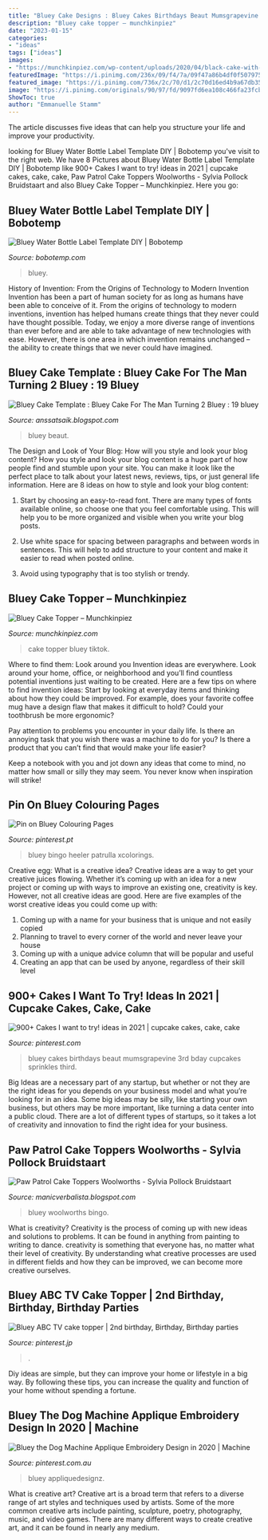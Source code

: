 ```yaml
---
title: "Bluey Cake Designs : Bluey Cakes Birthdays Beaut Mumsgrapevine 3rd Bday Cupcakes Sprinkles Third"
description: "Bluey cake topper – munchkinpiez"
date: "2023-01-15"
categories:
- "ideas"
tags: ["ideas"]
images:
- "https://munchkinpiez.com/wp-content/uploads/2020/04/black-cake-with-topper-300x300.jpg"
featuredImage: "https://i.pinimg.com/236x/09/f4/7a/09f47a86b4df0f507975fd0b9c3d6f78.jpg"
featured_image: "https://i.pinimg.com/736x/2c/70/d1/2c70d16ed4b9a67db35f975a01cb2a7f.jpg"
image: "https://i.pinimg.com/originals/90/97/fd/9097fd6ea108c466fa23fcb42bf87aa8.jpg"
ShowToc: true
author: "Emmanuelle Stamm"
---
```



The article discusses five ideas that can help you structure your life and improve your productivity.

	

		
looking for Bluey Water Bottle Label Template DIY | Bobotemp you've visit to the right web. We have 8 Pictures about Bluey Water Bottle Label Template DIY | Bobotemp like 900+ Cakes I want to try! ideas in 2021 | cupcake cakes, cake, cake, Paw Patrol Cake Toppers Woolworths - Sylvia Pollock Bruidstaart and also Bluey Cake Topper – Munchkinpiez. Here you go:
		
    
## Bluey Water Bottle Label Template DIY | Bobotemp

<img loading=lazy src="https://cdn.tangledigitalprints.com/listings/thumb/5d4d6d3c38dd915a8b4e8145/cbEcA8b3hX/JBj49VQr4f___sE4mJ_v1_compressed.jpg" onerror="this.onerror=null;this.src='https://tse3.mm.bing.net/th?id=OIP.fAZ7SEUJzmfvhIRUAytZ-AHaHa&amp;pid=15.1';" alt="Bluey Water Bottle Label Template DIY | Bobotemp">

_Source: bobotemp.com_

>bluey. 

	

History of Invention: From the Origins of Technology to Modern Invention
Invention has been a part of human society for as long as humans have been able to conceive of it. From the origins of technology to modern inventions, invention has helped humans create things that they never could have thought possible. Today, we enjoy a more diverse range of inventions than ever before and are able to take advantage of new technologies with ease. However, there is one area in which invention remains unchanged – the ability to create things that we never could have imagined.

    
## Bluey Cake Template : Bluey Cake For The Man Turning 2 Bluey : 19 Bluey

<img loading=lazy src="https://i.pinimg.com/originals/f9/3d/72/f93d72d7e3fe0d923142b634bbd2ded3.jpg" onerror="this.onerror=null;this.src='https://tse3.mm.bing.net/th?id=OIP.hiV9aZ4cKR-WbrMTDgo5sQHaI7&amp;pid=15.1';" alt="Bluey Cake Template : Bluey Cake For The Man Turning 2 Bluey : 19 bluey">

_Source: anssatsaik.blogspot.com_

>bluey beaut. 

	

The Design and Look of Your Blog: How will you style and look your blog content?
How you style and look your blog content is a huge part of how people find and stumble upon your site. You can make it look like the perfect place to talk about your latest news, reviews, tips, or just general life information. Here are 8 ideas on how to style and look your blog content:
1. Start by choosing an easy-to-read font. There are many types of fonts available online, so choose one that you feel comfortable using. This will help you to be more organized and visible when you write your blog posts.

2. Use white space for spacing between paragraphs and between words in sentences. This will help to add structure to your content and make it easier to read when posted online.

3. Avoid using typography that is too stylish or trendy.

    
## Bluey Cake Topper – Munchkinpiez

<img loading=lazy src="https://munchkinpiez.com/wp-content/uploads/2020/04/black-cake-with-topper-300x300.jpg" onerror="this.onerror=null;this.src='https://tse3.mm.bing.net/th?id=OIP.aaq5NZ2MibhhpWNLmNqsLQAAAA&amp;pid=15.1';" alt="Bluey Cake Topper – Munchkinpiez">

_Source: munchkinpiez.com_

>cake topper bluey tiktok. 

	

Where to find them: Look around you
Invention ideas are everywhere. Look around your home, office, or neighborhood and you’ll find countless potential inventions just waiting to be created. Here are a few tips on where to find invention ideas:
Start by looking at everyday items and thinking about how they could be improved. For example, does your favorite coffee mug have a design flaw that makes it difficult to hold? Could your toothbrush be more ergonomic?

Pay attention to problems you encounter in your daily life. Is there an annoying task that you wish there was a machine to do for you? Is there a product that you can’t find that would make your life easier?

Keep a notebook with you and jot down any ideas that come to mind, no matter how small or silly they may seem. You never know when inspiration will strike!

    
## Pin On Bluey Colouring Pages

<img loading=lazy src="https://i.pinimg.com/originals/90/97/fd/9097fd6ea108c466fa23fcb42bf87aa8.jpg" onerror="this.onerror=null;this.src='https://tse1.mm.bing.net/th?id=OIP.D2aA0OEwh_BQ_UfM_1b8GQAAAA&amp;pid=15.1';" alt="Pin on Bluey Colouring Pages">

_Source: pinterest.pt_

>bluey bingo heeler patrulla xcolorings. 

	

Creative egg: What is a creative idea?
Creative ideas are a way to get your creative juices flowing. Whether it’s coming up with an idea for a new project or coming up with ways to improve an existing one, creativity is key. However, not all creative ideas are good. Here are five examples of the worst creative ideas you could come up with:
1. Coming up with a name for your business that is unique and not easily copied
2. Planning to travel to every corner of the world and never leave your house
3. Coming up with a unique advice column that will be popular and useful
4. Creating an app that can be used by anyone, regardless of their skill level

    
## 900+ Cakes I Want To Try! Ideas In 2021 | Cupcake Cakes, Cake, Cake

<img loading=lazy src="https://i.pinimg.com/236x/09/f4/7a/09f47a86b4df0f507975fd0b9c3d6f78.jpg" onerror="this.onerror=null;this.src='https://tse1.mm.bing.net/th?id=OIP._ij6FEel-raPumovsB36YwAAAA&amp;pid=15.1';" alt="900+ Cakes I want to try! ideas in 2021 | cupcake cakes, cake, cake">

_Source: pinterest.com_

>bluey cakes birthdays beaut mumsgrapevine 3rd bday cupcakes sprinkles third. 

	

Big Ideas are a necessary part of any startup, but whether or not they are the right ideas for you depends on your business model and what you’re looking for in an idea. Some big ideas may be silly, like starting your own business, but others may be more important, like turning a data center into a public cloud. There are a lot of different types of startups, so it takes a lot of creativity and innovation to find the right idea for your business.

    
## Paw Patrol Cake Toppers Woolworths - Sylvia Pollock Bruidstaart

<img loading=lazy src="https://i.pinimg.com/736x/72/fc/b5/72fcb546a00d70fd1fc4769a9f87faa0.jpg" onerror="this.onerror=null;this.src='https://tse4.mm.bing.net/th?id=OIP.AUsy97nOyUz_oLJe4FF3NQHaJ3&amp;pid=15.1';" alt="Paw Patrol Cake Toppers Woolworths - Sylvia Pollock Bruidstaart">

_Source: manicverbalista.blogspot.com_

>bluey woolworths bingo. 

	

What is creativity?
Creativity is the process of coming up with new ideas and solutions to problems. It can be found in anything from painting to writing to dance. creativity is something that everyone has, no matter what their level of creativity. By understanding what creative processes are used in different fields and how they can be improved, we can become more creative ourselves.

    
## Bluey ABC TV Cake Topper | 2nd Birthday, Birthday, Birthday Parties

<img loading=lazy src="https://i.pinimg.com/736x/2c/70/d1/2c70d16ed4b9a67db35f975a01cb2a7f.jpg" onerror="this.onerror=null;this.src='https://tse3.mm.bing.net/th?id=OIP.pUBC_T5D1T4M5uKgYC1HXAHaF9&amp;pid=15.1';" alt="Bluey ABC TV cake topper | 2nd birthday, Birthday, Birthday parties">

_Source: pinterest.jp_

>. 

	

Diy ideas are simple, but they can improve your home or lifestyle in a big way. By following these tips, you can increase the quality and function of your home without spending a fortune.

    
## Bluey The Dog Machine Applique Embroidery Design In 2020 | Machine

<img loading=lazy src="https://i.pinimg.com/236x/72/9f/6e/729f6e6b794729e04af163d143baaf09.jpg?nii=t" onerror="this.onerror=null;this.src='https://tse2.mm.bing.net/th?id=OIP.b1Rqhs9LHNLSUFVRehQb5AAAAA&amp;pid=15.1';" alt="Bluey the Dog Machine Applique Embroidery Design in 2020 | Machine">

_Source: pinterest.com.au_

>bluey appliquedesignz. 

	

What is creative art?
Creative art is a broad term that refers to a diverse range of art styles and techniques used by artists. Some of the more common creative arts include painting, sculpture, poetry, photography, music, and video games. There are many different ways to create creative art, and it can be found in nearly any medium.

